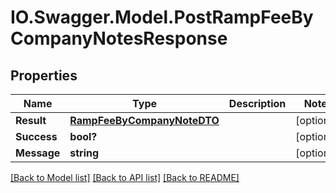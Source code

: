 # IO.Swagger.Model.PostRampFeeByCompanyNotesResponse
## Properties

Name | Type | Description | Notes
------------ | ------------- | ------------- | -------------
**Result** | [**RampFeeByCompanyNoteDTO**](RampFeeByCompanyNoteDTO.md) |  | [optional] 
**Success** | **bool?** |  | [optional] 
**Message** | **string** |  | [optional] 

[[Back to Model list]](../README.md#documentation-for-models) [[Back to API list]](../README.md#documentation-for-api-endpoints) [[Back to README]](../README.md)

